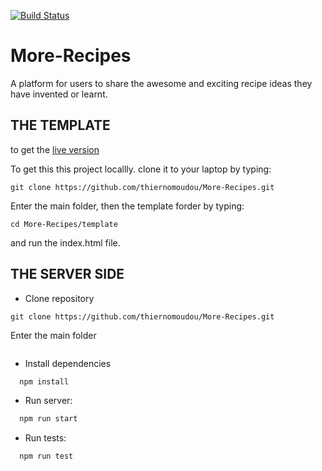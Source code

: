 [![Build Status](https://travis-ci.org/thiernomoudou/More-Recipes.svg?branch=serverbackup)](https://travis-ci.org/thiernomoudou/More-Recipes)

# More-Recipes
A platform for users to share the awesome and exciting  recipe ideas they have invented or learnt.

## THE TEMPLATE

to get the [live version](https://thiernomoudou.github.io/More-Recipes/)

To get this this project locallly. clone it to your laptop by typing: 

```
git clone https://github.com/thiernomoudou/More-Recipes.git
```

Enter the main folder, then the template forder by typing:
```
cd More-Recipes/template
```

and run the index.html file.


## THE SERVER SIDE

- Clone repository

```
git clone https://github.com/thiernomoudou/More-Recipes.git
```
Enter the main folder
```cd More-Recipes
```
- Install dependencies
```bash
  npm install
```
- Run server: 
```bash
  npm run start
```
- Run tests:
```bash
  npm run test
```